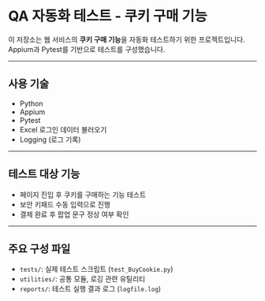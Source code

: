 # QA 자동화 테스트 - 쿠키 구매 기능

이 저장소는 웹 서비스의 **쿠키 구매 기능**을 자동화 테스트하기 위한 프로젝트입니다.  
Appium과 Pytest를 기반으로 테스트를 구성했습니다.

---

## 사용 기술

- Python
- Appium
- Pytest
- Excel 로그인 데이터 불러오기
- Logging (로그 기록)

---

## 테스트 대상 기능

- 페이지 진입 후 쿠키를 구매하는 기능 테스트
- 보안 키패드 수동 입력으로 진행
- 결제 완료 후 팝업 문구 정상 여부 확인

---

## 주요 구성 파일

- `tests/`: 실제 테스트 스크립트 (`test_BuyCookie.py`)
- `utilities/`: 공통 모듈, 로깅 관련 유틸리티
- `reports/`: 테스트 실행 결과 로그 (`logfile.log`)
